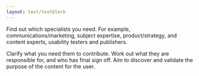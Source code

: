 ```yaml
---
layout: text/textblock
---
```


Find out which specialists you need. For example, communications/marketing, subject expertise, product/strategy, and content experts, usability testers and publishers. 

Clarify what you need them to contribute. Work out what they are responsible for, and who has final sign off. Aim to discover and validate the purpose of the content for the user.


